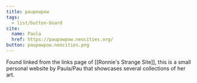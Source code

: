 ```yaml
---
title: paupowpow
tags:
  - list/button-board
cite:
  name: Paula
  href: https://paupowpow.neocities.org/
button: paupowpow.neocities.png
---
```


Found linked from the links page of [[Ronnie's Strange Site]], this is a small personal website by Paula/Pau that showcases several collections of her art.
